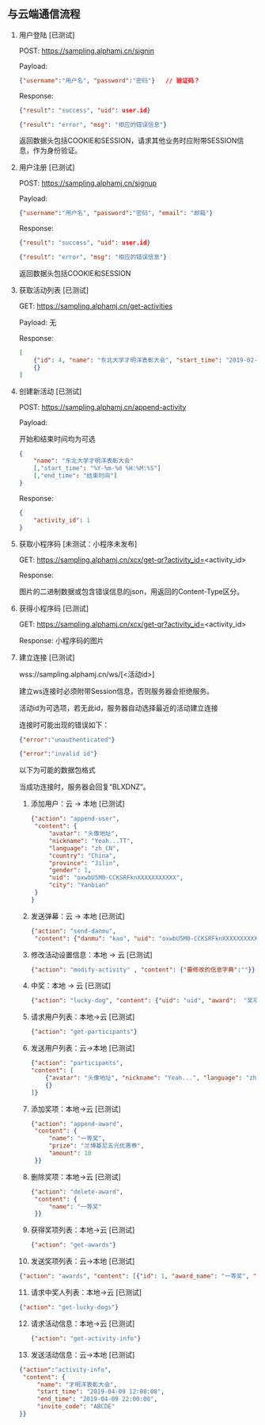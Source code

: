 ## 与云端通信流程

1. 用户登陆 [已测试]

   POST: https://sampling.alphamj.cn/signin

   Payload: 

   ```json
   {"username":"用户名", "password":"密码"}   // 验证码？
   ```

   Response: 
   ```json
   {"result": "success", "uid": user.id}
   ```
   ```json
   {"result": "error", "msg": "相应的错误信息"}
   ```

   返回数据头包括COOKIE和SESSION，请求其他业务时应附带SESSION信息，作为身份验证。

2. 用户注册 [已测试]

   POST: https://sampling.alphamj.cn/signup

   Payload: 
   ```json
   {"username":"用户名", "password":"密码", "email": "邮箱"}
   ```

   Response: 
   ```json
   {"result": "success", "uid": user.id}
   ```
   ```json
   {"result": "error", "msg": "相应的错误信息"}
   ```

   返回数据头包括COOKIE和SESSION

3. 获取活动列表 [已测试]

   GET: https://sampling.alphamj.cn/get-activities

   Payload: 无

   Response: 

   ```json
   [
       {"id": 4, "name": "东北大学才明洋表彰大会", "start_time": "2019-02-30 08:20:18", "end_time": "2019-2-31 20:17:24"},
       {}
   ]
   ```

4. 创建新活动 [已测试]

   POST: https://sampling.alphamj.cn/append-activity

   Payload:

   开始和结束时间均为可选

   ```json
   {
       "name": "东北大学才明洋表彰大会"
       [,"start_time": "%Y-%m-%d %H:%M:%S"]
       [,"end_time": "结束时间"]
   }
   ```

   Response:

   ```json
   {
       "activity_id": 1
   }
   ```

5. 获取小程序码 [未测试：小程序未发布]

   GET: https://sampling.alphamj.cn/xcx/get-qr?activity_id=<activity_id>

   Response:

   图片的二进制数据或包含错误信息的json，用返回的Content-Type区分。

6. 获得小程序码 [已测试]

   GET: https://sampling.alphamj.cn/xcx/get-qr?activity_id=<activity_id>

   Response: 小程序码的图片

7. 建立连接 [已测试]

   wss://sampling.alphamj.cn/ws/[<活动id>]

   建立ws连接时必须附带Session信息，否则服务器会拒绝服务。

   活动id为可选项，若无此id，服务器自动选择最近的活动建立连接

   连接时可能出现的错误如下：

   ```json
   {"error":"unauthenticated"}
   ```
   ```json
   {"error":"invalid id"}
   ```

   以下为可能的数据包格式

   当成功连接时，服务器会回复“BLXDNZ”。

   1. 添加用户：云 -> 本地 [已测试]

      ```json
      {"action": "append-user", 
       "content": {
           "avatar": "头像地址", 
           "nickname": "Yeah...TT", 
           "language": "zh_CN", 
           "country": "China", 
           "province": "Jilin", 
           "gender": 1, 
           "uid": "oxwbU5M0-CCKSRFknXXXXXXXXXXX", 
           "city": "Yanbian"
       }
      }
      ```

   2. 发送弹幕：云 -> 本地 [已测试]

      ```json
      {"action": "send-danmu", 
       "content": {"danmu": "kao", "uid": "oxwbU5M0-CCKSRFknXXXXXXXXXXX"}}
      ```

   3. 修改活动设置信息：本地 -> 云 [已测试]

      ```json
      {"action": "modify-activity" , "content": {"要修改的信息字典":""}}
      ```

   4. 中奖：本地 -> 云  [已测试]

      ```json
      {"action": "lucky-dog", "content": {"uid": "uid", "award":  "奖项名称"}}
      ```

   5. 请求用户列表：本地->云 [已测试]

      ```json
      {"action": "get-participants"}
      ```

   6. 发送用户列表：云->本地 [已测试]

      ```json
      {"action": "participants", 
      "content": [
          {"avatar": "头像地址", "nickname": "Yeah...", "language": "zh_CN", "nickName": "Yeah...", "country": "China", "province": "Jilin", "gender": 1, "uid": "oxwbU5M0-CCKSRFknXXXXXXXXXXX", "city": "Yanbian"},
          {}
      ]}
      ```

   7. 添加奖项：本地->云 [已测试]

      ```json
      {"action": "append-award",
       "content": {
           "name": "一等奖",
           "prize": "兰博基尼五元优惠券",
           "amount": 10
       }}
      ```

   8. 删除奖项：本地->云 [已测试]

      ```json
      {"action": "delete-award",
       "content": {
           "name": "一等奖"
       }}
      ```

   9. 获得奖项列表：本地->云 [已测试]

      ```json
      {"action": "get-awards"}
      ```

   10. 发送奖项列表：云->本地 [已测试]

     ```json
     {"action": "awards", "content": [{"id": 1, "award_name": "一等奖", "prize_name": "兰博基尼五元优惠券", "amount": 10, "activity_id": 1}]}
     ```

   11. 请求中奖人列表：本地->云 [已测试]

      ```json
      {"action": "get-lucky-dogs"}
      ```

   12. 请求活动信息：本地->云 [已测试]

       ```json
       {"action": "get-activity-info"}
       ```

   13. 发送活动信息：云->本地 [已测试]

      ```json
      {"action":"activity-info",
       "content": {
           "name": "才明洋表彰大会",
           "start_time": "2019-04-09 12:00:00",
           "end_time": "2019-04-09 22:00:00",
           "invite_code": "ABCDE"
      }}
      ```

